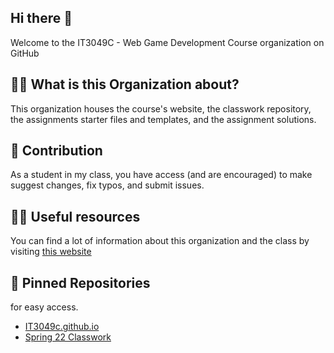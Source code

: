 ## Hi there 👋

Welcome to the IT3049C - Web Game Development Course organization on GitHub

## 🙋‍♀️ What is this Organization about? 
This organization houses the course's website, the classwork repository, the assignments starter files and templates, and the assignment solutions.

## 🌈 Contribution
As a student in my class, you have access (and are encouraged) to make suggest changes, fix typos, and submit issues.

## 👩‍💻 Useful resources
You can find a lot of information about this organization and the class by visiting [this website](//it3049c.github.io)

## 📌 Pinned Repositories 
for easy access.
- [IT3049c.github.io](https://github.com/IT3049C/IT3049C.github.io)
- [Spring 22 Classwork](https://github.com/IT3049C/spring22-classwork)
